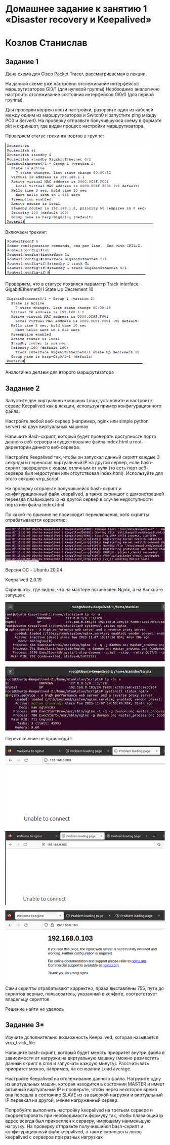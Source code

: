 # Домашнее задание к занятию 1 «Disaster recovery и Keepalived»

# Козлов Станислав

## Задание 1

Дана схема для Cisco Packet Tracer, рассматриваемая в лекции.

На данной схеме уже настроено отслеживание интерфейсов маршрутизаторов Gi0/1 (для нулевой группы)
Необходимо аналогично настроить отслеживание состояния интерфейсов Gi0/0 (для первой группы).

Для проверки корректности настройки, разорвите один из кабелей между одним из маршрутизаторов и Switch0 и запустите ping между PC0 и Server0.
На проверку отправьте получившуюся схему в формате pkt и скриншот, где виден процесс настройки маршрутизатора.

Проверяем статус трекинга портов в группе:

![text](https://github.com/stkv1/keepalived/blob/main/img/103.PNG)

Включаем трекинг:

![text](https://github.com/stkv1/keepalived/blob/main/img/104.PNG)

Проверяем, что в статусе появился параметр
Track interface GigabitEthernet0/1 State Up Decrement 10

![text](https://github.com/stkv1/keepalived/blob/main/img/105.PNG)

Аналогично делаем для второго маршрутизатора


## Задание 2

Запустите две виртуальные машины Linux, установите и настройте сервис Keepalived как в лекции, используя пример конфигурационного файла.

Настройте любой веб-сервер (например, nginx или simple python server) на двух виртуальных машинах

Напишите Bash-скрипт, который будет проверять доступность порта данного веб-сервера и существование файла index.html в root-директории данного веб-сервера.

Настройте Keepalived так, чтобы он запускал данный скрипт каждые 3 секунды и переносил виртуальный IP на другой сервер, если bash-скрипт завершался с кодом, отличным от нуля (то есть порт веб-сервера был недоступен или отсутствовал index.html). Используйте для этого секцию vrrp_script

На проверку отправьте получившейся bash-скрипт и конфигурационный файл keepalived, а также скриншот с демонстрацией переезда плавающего ip на другой сервер в случае недоступности порта или файла index.html

По какой-то причине не происходит переключения, хотя скрипты отрабатываются корректно:


![text](https://github.com/stkv1/keepalived/blob/main/img/210.PNG)

Версия ОС - Ubuntu 20.04

Keepalived 2.0.19

Скриншоты, где видно, что на мастере остановлен Nginx, а на Backup-е запущен:

![text](https://github.com/stkv1/keepalived/blob/main/img/206.PNG)

![text](https://github.com/stkv1/keepalived/blob/main/img/207.PNG)

Переключение не происходит:

![text](https://github.com/stkv1/keepalived/blob/main/img/211.PNG)

![text](https://github.com/stkv1/keepalived/blob/main/img/212.PNG)

![text](https://github.com/stkv1/keepalived/blob/main/img/213.PNG)


Сами скрипты отрабатывают корректно, права выставлены 755, пути до скриптов верные, пользователь, указанный в конфиге, соответствует владельцу скриптов

Решение найти не удалось

## Задание 3*
Изучите дополнительно возможность Keepalived, которая называется vrrp_track_file

Напишите bash-скрипт, который будет менять приоритет внутри файла в зависимости от нагрузки на виртуальную машину (можно разместить данный скрипт в cron и запускать каждую минуту). Рассчитывать приоритет можно, например, на основании Load average.

Настройте Keepalived на отслеживание данного файла.
Нагрузите одну из виртуальных машин, которая находится в состоянии MASTER и имеет активный виртуальный IP и проверьте, чтобы через некоторое время она перешла в состояние SLAVE из-за высокой нагрузки и виртуальный IP переехал на другой, менее нагруженный сервер.

Попробуйте выполнить настройку keepalived на третьем сервере и скорректировать при необходимости формулу так, чтобы плавающий ip адрес всегда был прикреплен к серверу, имеющему наименьшую нагрузку.
На проверку отправьте получившийся bash-скрипт и конфигурационный файл keepalived, а также скриншоты логов keepalived с серверов при разных нагрузках

